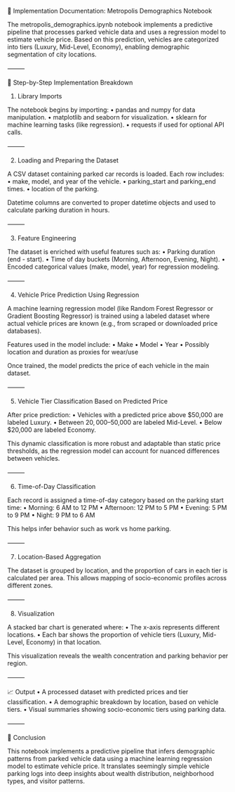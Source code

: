 🚗 Implementation Documentation: Metropolis Demographics Notebook

The metropolis_demographics.ipynb notebook implements a predictive pipeline that processes parked vehicle data and uses a regression model to estimate vehicle price. Based on this prediction, vehicles are categorized into tiers (Luxury, Mid-Level, Economy), enabling demographic segmentation of city locations.

⸻

🔧 Step-by-Step Implementation Breakdown

1. Library Imports

The notebook begins by importing:
	•	pandas and numpy for data manipulation.
	•	matplotlib and seaborn for visualization.
	•	sklearn for machine learning tasks (like regression).
	•	requests if used for optional API calls.

⸻

2. Loading and Preparing the Dataset

A CSV dataset containing parked car records is loaded. Each row includes:
	•	make, model, and year of the vehicle.
	•	parking_start and parking_end times.
	•	location of the parking.

Datetime columns are converted to proper datetime objects and used to calculate parking duration in hours.

⸻

3. Feature Engineering

The dataset is enriched with useful features such as:
	•	Parking duration (end - start).
	•	Time of day buckets (Morning, Afternoon, Evening, Night).
	•	Encoded categorical values (make, model, year) for regression modeling.

⸻

4. Vehicle Price Prediction Using Regression

A machine learning regression model (like Random Forest Regressor or Gradient Boosting Regressor) is trained using a labeled dataset where actual vehicle prices are known (e.g., from scraped or downloaded price databases).

Features used in the model include:
	•	Make
	•	Model
	•	Year
	•	Possibly location and duration as proxies for wear/use

Once trained, the model predicts the price of each vehicle in the main dataset.

⸻

5. Vehicle Tier Classification Based on Predicted Price

After price prediction:
	•	Vehicles with a predicted price above $50,000 are labeled Luxury.
	•	Between $20,000–$50,000 are labeled Mid-Level.
	•	Below $20,000 are labeled Economy.

This dynamic classification is more robust and adaptable than static price thresholds, as the regression model can account for nuanced differences between vehicles.

⸻

6. Time-of-Day Classification

Each record is assigned a time-of-day category based on the parking start time:
	•	Morning: 6 AM to 12 PM
	•	Afternoon: 12 PM to 5 PM
	•	Evening: 5 PM to 9 PM
	•	Night: 9 PM to 6 AM

This helps infer behavior such as work vs home parking.

⸻

7. Location-Based Aggregation

The dataset is grouped by location, and the proportion of cars in each tier is calculated per area. This allows mapping of socio-economic profiles across different zones.

⸻

8. Visualization

A stacked bar chart is generated where:
	•	The x-axis represents different locations.
	•	Each bar shows the proportion of vehicle tiers (Luxury, Mid-Level, Economy) in that location.

This visualization reveals the wealth concentration and parking behavior per region.

⸻

📈 Output
	•	A processed dataset with predicted prices and tier classification.
	•	A demographic breakdown by location, based on vehicle tiers.
	•	Visual summaries showing socio-economic tiers using parking data.

⸻

🧠 Conclusion

This notebook implements a predictive pipeline that infers demographic patterns from parked vehicle data using a machine learning regression model to estimate vehicle price. It translates seemingly simple vehicle parking logs into deep insights about wealth distribution, neighborhood types, and visitor patterns.
